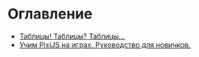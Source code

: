 # Оглавление

- [Таблицы! Таблицы? Таблицы...](./table.md)
- [Учим PixiJS на играх. Руководство для новичков.](./table.md)